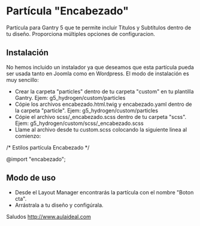 # Partícula "Encabezado"
Partícula para Gantry 5 que te permite incluir Títulos y Subtítulos  dentro de tu diseño. Proporciona múltiples opciones de configuracion. 

Instalación
-----------
No hemos incluido un instalador ya que deseamos que esta partícula pueda ser usada tanto en Joomla como en Wordpress. 
El modo de instalación es muy sencillo:

+ Crear la carpeta "particles" dentro de tu carpeta "custom" en tu plantilla Gantry. Ejem: g5_hydrogen/custom/particles
+ Cópie los archivos encabezado.html.twig y encabezado.yaml dentro de la carpeta "particle". Ejem: g5_hydrogen/custom/particles
+ Cópie el archivo scss/_encabezado.scss dentro de tu carpeta "scss". Ejem: g5_hydrogen/custom/scss/_encabezado.scss
+ Llame al archivo desde tu custom.scss colocando la siguiente linea al comienzo: 
  
/* Estilos partícula Encabezado */
  
  @import "encabezado";

Modo de uso
-----------
+ Desde el Layout Manager encontrarás la partícula con el nombre "Boton cta". 
+ Arrástrala a tu  diseño y configúrala.

Saludos
http://www.aulaideal.com

